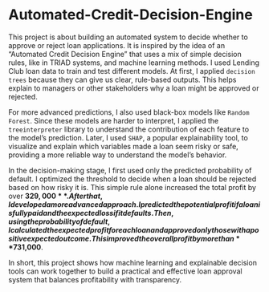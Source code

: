 # Automated-Credit-Decision-Engine

This project is about building an automated system to decide whether to approve or reject loan applications. It is inspired by the idea of an “Automated Credit Decision Engine” that uses a mix of simple decision rules, like in TRIAD systems, and machine learning methods. I used Lending Club loan data to train and test different models. At first, I applied ``decision trees`` because they can give us clear, rule-based outputs. This helps explain to managers or other stakeholders why a loan might be approved or rejected.

For more advanced predictions, I also used black-box models like ``Random Forest``. Since these models are harder to interpret, I applied the ``treeinterpreter`` library to understand the contribution of each feature to the model’s prediction. Later, I used ``SHAP``, a popular explainability tool, to visualize and explain which variables made a loan seem risky or safe, providing a more reliable way to understand the model’s behavior.

In the decision-making stage, I first used only the predicted probability of default. I optimized the threshold to decide when a loan should be rejected based on how risky it is. This simple rule alone increased the total profit by over **$329,000**. After that, I developed a more advanced approach. I predicted the potential profit if a loan is fully paid and the expected loss if it defaults. Then, using the probability of default, I calculated the expected profit for each loan and approved only those with a positive expected outcome. This improved the overall profit by more than **$731,000**.

In short, this project shows how machine learning and explainable decision tools can work together to build a practical and effective loan approval system that balances profitability with transparency.
